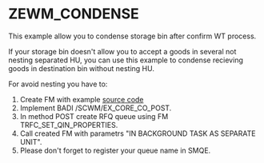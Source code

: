# ZEWM_CONDENSE
 This example allow you to condense storage bin after confirm WT process.
 
 If your storage bin doesn't allow you to accept a goods in several not nesting separated HU,
 you can use this example to condense recieving goods in destination bin without nesting HU.
 
 For avoid nesting you have to: 
 1. Create FM with example [source code](https://github.com/Sgudkov/ZEWM_CONDENSE/blob/main/ZEWM_CONDESE.abap)
 2. Implement BADI /SCWM/EX_CORE_CO_POST.
 3. In method POST create RFQ queue using FM TRFC_SET_QIN_PROPERTIES.
 4. Call created FM with parametrs "IN BACKGROUND TASK AS SEPARATE UNIT".
 5. Please don't forget to register your queue name in SMQE.

 